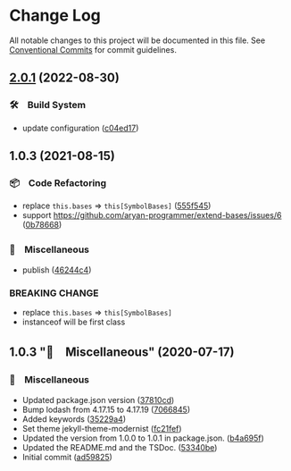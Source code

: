 # Change Log

All notable changes to this project will be documented in this file.
See [Conventional Commits](https://conventionalcommits.org) for commit guidelines.

## [2.0.1](https://github.com/bluelovers/extend-bases/compare/@bluelovers/extend-bases@1.0.3...@bluelovers/extend-bases@2.0.1) (2022-08-30)



### 🛠　Build System

* update configuration ([c04ed17](https://github.com/bluelovers/extend-bases/commit/c04ed179d15f243a22985030a97f3a412ae41c25))



## 1.0.3 (2021-08-15)


### 📦　Code Refactoring

* replace `this.bases` => `this[SymbolBases]` ([555f545](https://github.com/bluelovers/extend-bases/commit/555f545f65565eeac85f8a27ccc8b4bfadec3aeb))
* support https://github.com/aryan-programmer/extend-bases/issues/6 ([0b78668](https://github.com/bluelovers/extend-bases/commit/0b78668d12b6992853d257b677b6f23726240e80))


### 🔖　Miscellaneous

* publish ([46244c4](https://github.com/bluelovers/extend-bases/commit/46244c4ac7e3f9f709f0f02f4715453dda2da851))


### BREAKING CHANGE

* replace `this.bases` => `this[SymbolBases]`
* instanceof will be first class



## 1.0.3 "🔖　Miscellaneous" (2020-07-17)


### 🔖　Miscellaneous

* Updated package.json version ([37810cd](https://github.com/bluelovers/extend-bases/commit/37810cdd27cf828ab173b18ee1e320052d8b3337))
* Bump lodash from 4.17.15 to 4.17.19 ([7066845](https://github.com/bluelovers/extend-bases/commit/70668455a995f6b6929304084d4dd389885621f2))
* Added keywords ([35229a4](https://github.com/bluelovers/extend-bases/commit/35229a42ed96aa1f6ac743bae6db843d71128517))
* Set theme jekyll-theme-modernist ([fc21fef](https://github.com/bluelovers/extend-bases/commit/fc21fef4c471d7389a02ae5af31b8af406773f32))
* Updated the version from 1.0.0 to 1.0.1 in package.json. ([b4a695f](https://github.com/bluelovers/extend-bases/commit/b4a695fefec8943329121aaa6a688efdd0a6623f))
* Updated the README.md and the TSDoc. ([53340be](https://github.com/bluelovers/extend-bases/commit/53340be0a71b005f37fef72c09b1c2a89b2b1c59))
* Initial commit ([ad59825](https://github.com/bluelovers/extend-bases/commit/ad59825bee2e77cc4ef2a00f2b52819ff2aeaf0f))
